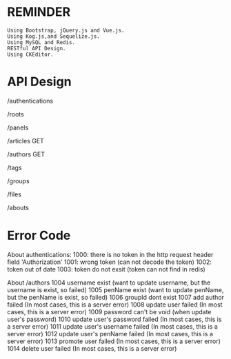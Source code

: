 # REMINDER
	Using Bootstrap, jQuery.js and Vue.js.
	Using Kog.js,and Sequelize.js.
	Using MySQL and Redis.
	RESTful API Design.
	Using CKEditor.

# API Design

/authentications

/roots

/panels

/articles
	GET

/authors
	GET

/tags

/groups

/files

/abouts


# Error Code
About authentications:
1000: there is no token in the http request header field 'Authorization'
1001: wrong token (can not decode the token)
1002: token out of date
1003: token do not exsit (token can not find in redis)

About /authors
1004 username exist (want to update username, but the username is exist, so failed)
1005 penName exist (want to update penName, but the penName is exist, so failed)
1006 groupId dont exist
1007 add author failed (In most cases, this is a server error)
1008 update user failed (In most cases, this is a server error)
1009 password can't be void (when update user's password)
1010 update user's password failed (In most cases, this is a server error)
1011 update user's username failed (In most cases, this is a server error)
1012 update user's penName failed (In most cases, this is a server error)
1013 promote user failed (In most cases, this is a server error)
1014 delete user failed (In most cases, this is a server error)
